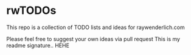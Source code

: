# rwTODOs

This repo is a collection of TODO lists and ideas for raywenderlich.com

Please feel free to suggest your own ideas via pull request
This is my readme signature.. HEHE
